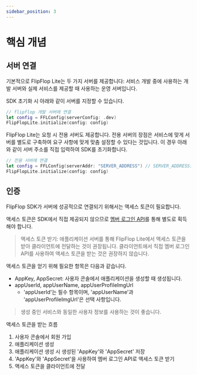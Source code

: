 ```yaml
---
sidebar_position: 3
---
```


# 핵심 개념

## 서버 연결

기본적으로 FlipFlop Lite는 두 가지 서버를 제공합니다: 서비스 개발 중에 사용하는 개발 서버와 실제 서비스를 제공할 때 사용하는 운영 서버입니다.

SDK 초기화 시 아래와 같이 서버를 지정할 수 있습니다.

```swift
// flipflop 개발 서버에 연결
let config = FFLConfig(serverConfig: .dev)
FlipFlopLite.initialize(config: config)
```

FlipFlop Lite는 요청 시 전용 서버도 제공합니다. 전용 서버의 장점은 서비스에 맞게 서버를 별도로 구축하여 요구 사항에 맞게 맞춤 설정할 수 있다는 것입니다. 이 경우 아래와 같이 서버 주소를 직접 입력하여 SDK를 초기화합니다.

```swift
// 전용 서버에 연결
let config = FFLConfig(serverAddr: "SERVER_ADDRESS") // SERVER_ADDRESS를 실제 서버 주소로 교체하세요
FlipFlopLite.initialize(config: config)
```

## 인증

FlipFlop SDK가 서버에 성공적으로 연결되기 위해서는 액세스 토큰이 필요합니다.

액세스 토큰은 SDK에서 직접 제공되지 않으므로 [멤버 로그인 API](https://jocoos-public.github.io/dev-book/jekyll/2023-10-16-App-Member-API.html#member-login)를 통해 별도로 획득해야 합니다.

> 액세스 토큰 받기: 애플리케이션 서버를 통해 FlipFlop Lite에서 액세스 토큰을 받아 클라이언트에 전달하는 것이 권장됩니다. 클라이언트에서 직접 멤버 로그인 API를 사용하여 액세스 토큰을 받는 것은 권장하지 않습니다.

액세스 토큰을 얻기 위해 필요한 항목은 다음과 같습니다.

* AppKey, AppSecret: 사용자 콘솔에서 애플리케이션을 생성할 때 생성됩니다.
* appUserId, appUserName, appUserProfileImgUrl
  * 'appUserId'는 필수 항목이며, 'appUserName'과 'appUserProfileImgUrl'은 선택 사항입니다.

> 생성 중인 서비스와 동일한 사용자 정보를 사용하는 것이 좋습니다.

액세스 토큰을 받는 흐름

1. 사용자 콘솔에서 회원 가입
2. 애플리케이션 생성
3. 애플리케이션 생성 시 생성된 'AppKey'와 'AppSecret' 저장
4. 'AppKey'와 'AppSecret'을 사용하여 멤버 로그인 API로 액세스 토큰 받기
5. 액세스 토큰을 클라이언트에 전달
